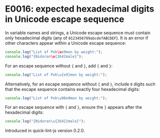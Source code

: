 # E0016: expected hexadecimal digits in Unicode escape sequence

In variable names and strings, a Unicode escape sequence must contain only
hexadecimal digits (any of `0123456789abcdefABCDEF`). It is an error if other
characters appear within a Unicode escape sequence:

```javascript
console.log("List of Pok\ue9mon by weight:");
console.log("{Nidoran\u{2642male}");
```

For an escape sequence without `{` and `}`, add `{` and `}`:

```javascript
console.log("List of Pok\u{e9}mon by weight:");
```

Alternatively, for an escape sequence without `{` and `}`, include `0` digits
such that the escape sequence contains exactly four hexadecimal digits:

```javascript
console.log("List of Pok\u00e9mon by weight:");
```

For an escape sequence with `{` and `}`, ensure the `}` appears after the
hexadecimal digits:

```javascript
console.log("{Nidoran\u{2642}male}");
```

Introduced in quick-lint-js version 0.2.0.
